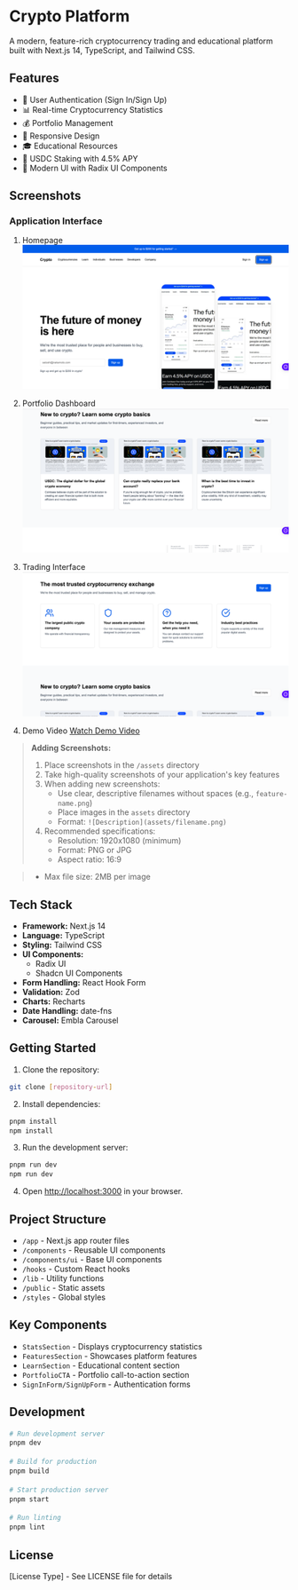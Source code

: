 # Crypto Platform

A modern, feature-rich cryptocurrency trading and educational platform built with Next.js 14, TypeScript, and Tailwind CSS.

## Features

- 🔐 User Authentication (Sign In/Sign Up)
- 📊 Real-time Cryptocurrency Statistics
- 💰 Portfolio Management
- 📱 Responsive Design
- 🎓 Educational Resources
- 💸 USDC Staking with 4.5% APY
- 🎨 Modern UI with Radix UI Components

## Screenshots

### Application Interface

1. Homepage
![Homepage](assets/homepage.png)

2. Portfolio Dashboard
![Dashboard](assets/dashboard.png)

3. Trading Interface
![Trading](assets/trading-interface.png)

4. Demo Video
[Watch Demo Video](assets/demo-video.mov)

> **Adding Screenshots:**
> 1. Place screenshots in the `/assets` directory
> 2. Take high-quality screenshots of your application's key features
> 3. When adding new screenshots:
>    - Use clear, descriptive filenames without spaces (e.g., `feature-name.png`)
>    - Place images in the `assets` directory
>    - Format: `![Description](assets/filename.png)`
> 4. Recommended specifications:
>    - Resolution: 1920x1080 (minimum)
>    - Format: PNG or JPG
>    - Aspect ratio: 16:9

>    - Max file size: 2MB per image

## Tech Stack

- **Framework:** Next.js 14
- **Language:** TypeScript
- **Styling:** Tailwind CSS
- **UI Components:** 
	- Radix UI
	- Shadcn UI Components
- **Form Handling:** React Hook Form
- **Validation:** Zod
- **Charts:** Recharts
- **Date Handling:** date-fns
- **Carousel:** Embla Carousel

## Getting Started

1. Clone the repository:
```bash
git clone [repository-url]
```

2. Install dependencies:
```bash
pnpm install
npm install
```

3. Run the development server:
```bash
pnpm run dev 
npm run dev
```

4. Open [http://localhost:3000](http://localhost:3000) in your browser.

## Project Structure

- `/app` - Next.js app router files
- `/components` - Reusable UI components
- `/components/ui` - Base UI components
- `/hooks` - Custom React hooks
- `/lib` - Utility functions
- `/public` - Static assets
- `/styles` - Global styles

## Key Components

- `StatsSection` - Displays cryptocurrency statistics
- `FeaturesSection` - Showcases platform features
- `LearnSection` - Educational content section
- `PortfolioCTA` - Portfolio call-to-action section
- `SignInForm/SignUpForm` - Authentication forms

## Development

```bash
# Run development server
pnpm dev

# Build for production
pnpm build

# Start production server
pnpm start

# Run linting
pnpm lint
```

## License

[License Type] - See LICENSE file for details